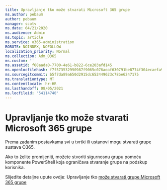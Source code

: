 ```yaml
---
title: Upravljanje tko može stvarati Microsoft 365 grupe
ms.author: pebaum
author: pebaum
manager: scotv
ms.date: 04/21/2020
ms.audience: Admin
ms.topic: article
ms.service: o365-administration
ROBOTS: NOINDEX, NOFOLLOW
localization_priority: Normal
ms.collection: Adm_O365
ms.custom: ''
ms.assetid: f68aada0-7700-4e61-b822-6ce203afd145
ms.openlocfilehash: f7f573532990987f9065c076aeaf630791be8774f304ecaefa90cdee8b08b280
ms.sourcegitcommit: b5f7da89a650d2915dc652449623c78be6247175
ms.translationtype: MT
ms.contentlocale: hr-HR
ms.lasthandoff: 08/05/2021
ms.locfileid: "54114740"
---
```

# <a name="manage-who-can-create-microsoft-365-groups"></a>Upravljanje tko može stvarati Microsoft 365 grupe

Prema zadanim postavkama svi u tvrtki ili ustanovi mogu stvarati grupe sustava O365.
  
Ako to želite promijeniti, možete stvoriti sigurnosnu grupu pomoću komponente PowerShell koja ograničava stvaranje grupe na podskup korisnika.
  
Slijedite detaljne upute ovdje: Upravljanje tko [može stvarati grupe Microsoft 365 grupe](https://docs.microsoft.com/microsoft-365/admin/create-groups/manage-creation-of-groups)
  

